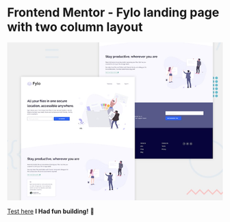 # Frontend Mentor - Fylo landing page with two column layout

![Design preview for the Fylo landing page with two column layout challenge](./design/desktop-preview.jpg)

 [Test here](https://lnkd.in/dbtGNqSE)
**I Had fun building!** 🚀
